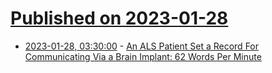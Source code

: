 # [Published on 2023-01-28](index.md)

* [2023-01-28, 03:30:00](https://science.slashdot.org/story/23/01/28/004240/an-als-patient-set-a-record-for-communicating-via-a-brain-implant-62-words-per-minute?utm_source=rss1.0mainlinkanon&utm_medium=feed) - [An ALS Patient Set a Record For Communicating Via a Brain Implant: 62 Words Per Minute](https://science.slashdot.org/story/23/01/28/004240/an-als-patient-set-a-record-for-communicating-via-a-brain-implant-62-words-per-minute?utm_source=rss1.0mainlinkanon&utm_medium=feed)
